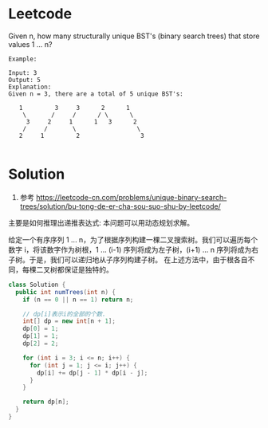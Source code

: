 # Leetcode

Given n, how many structurally unique BST's (binary search trees) that store values 1 ... n?

```
Example:

Input: 3
Output: 5
Explanation:
Given n = 3, there are a total of 5 unique BST's:

   1         3     3      2      1
    \       /     /      / \      \
     3     2     1      1   3      2
    /     /       \                 \
   2     1         2                 3


```

# Solution

1. 参考
https://leetcode-cn.com/problems/unique-binary-search-trees/solution/bu-tong-de-er-cha-sou-suo-shu-by-leetcode/

主要是如何推理出递推表达式:
本问题可以用动态规划求解。

给定一个有序序列 1 ... n，为了根据序列构建一棵二叉搜索树。我们可以遍历每个数字 i，将该数字作为树根，1 ... (i-1) 序列将成为左子树，(i+1) ... n 序列将成为右子树。于是，我们可以递归地从子序列构建子树。
在上述方法中，由于根各自不同，每棵二叉树都保证是独特的。


```java
class Solution {
  public int numTrees(int n) {
    if (n == 0 || n == 1) return n;

    // dp[i]表示i的全部的个数.
    int[] dp = new int[n + 1];
    dp[0] = 1;
    dp[1] = 1;
    dp[2] = 2;

    for (int i = 3; i <= n; i++) {
      for (int j = 1; j <= i; j++) {
        dp[i] += dp[j - 1] * dp[i - j];
      }
    }

    return dp[n];
  }
}

```
